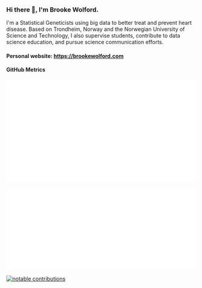 ### Hi there 👋, I'm Brooke Wolford.

I'm a Statistical Geneticists using big data to better treat and prevent heart disease. Based on Trondheim, Norway and the Norwegian University of Science and Technology, I also supervise students, contribute to data science education, and pursue science communication efforts.

#### Personal website: <https://brookewolford.com>

#### GitHub Metrics

[![metrics](github-metrics.svg)](https://metrics.lecoq.io/insights/bnwolford)

[![languages](metrics.plugin.languages.svg)](https://metrics.lecoq.io/insights/bnwolford)

[![notable contributions](metrics.plugin.notable.svg)](https://metrics.lecoq.io/insights/bnwolford)



